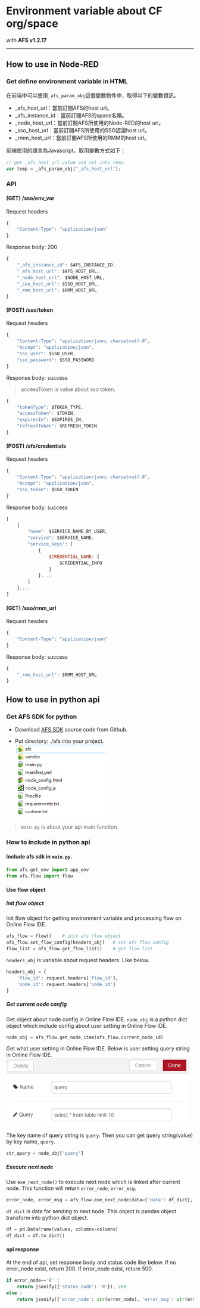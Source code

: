 # Environment variable about CF org/space

with **AFS v1.2.17**

---

## How to use in Node-RED

### Get define environment variable in HTML

在前端中可以使用`_afs_param_obj`這個變數物件中，取得以下的變數資訊。

+ _afs_host_url：當前訂閱AFS的host url。
+ _afs_instance_id：當前訂閱AFS的space名稱。
+ _node_host_url：當前訂閱AFS所使用的Node-RED的host url。
+ _sso_host_url：當前訂閱AFS所使用的SSO認證host url。
+ _rmm_host_url：當前訂閱AFS所使用的RMM的host url。

前端使用的語言為Javascript，取用變數方式如下：
```js
// get _afs_host_url value and set into temp.
var temp = _afs_param_obj["_afs_host_url"];
```


### API

#### (GET) /sso/env_var
Request headers
```js
{
    "Content-Type": "application/json"
}
```

Response body: 200
```js
{
    "_afs_instance_id": $AFS_INSTANCE_ID,
    "_afs_host_url": $AFS_HOST_URL,
    "_node_host_url": $NODE_HOST_URL,
    "_sso_host_url": $SSO_HOST_URL,
    "_rmm_host_url": $RMM_HOST_URL
}
```


#### (POST) /sso/token
Request headers
```js
{
    "Content-Type": "application/json; charset=utf-8",
    "Accept": "application/json",
    "sso_user": $SSO_USER,
    "sso_password": $SSO_PASSWORD
}
```

Response body: success
> accessToken is value about sso token.
```js
{
    "tokenType": $TOKEN_TYPE,
    "accessToken": $TOKEN,
    "expiresIn": $EXPIRES_IN,
    "refreshToken": $REFRESH_TOKEN
}
```


#### (POST) /afs/credentials
Request headers
```js
{
    "Content-Type": "application/json; charset=utf-8",
    "Accept": "application/json",
    "sso_token": $SSO_TOKEN
}
```

Response body: success
```js
[
    {
        "name": $SERVICE_NAME_BY_USER,
        "service": $SERVICE_NAME,
        "service_keys": [
            {
                $CREDENTIAL_NAME: {
                    $CREDENTIAL_INFO
                }
            },...
        ]
    },...
]
```


#### (GET) /sso/rmm_url
Request headers
```js
{
    "Content-Type": "application/json"
}
```

Response body: success
```js
{
    "_rmm_host_url": $RMM_HOST_URL
}
```


## How to use in python api

### Get AFS SDK for python

+ Download [AFS SDK](https://github.com/benchuang11046/afs) source code from Github.

+ Put directory: ./afs into your project.
![afs dir](./img/afs_dir.png)
> `main.py` is about your api main function.


### How to include in python api

#### Include afs sdk in `main.py`.

```python
from afs.get_env import app_env 
from afs.flow import flow
```

#### Use flow object

##### Init flow object
Init flow object for getting environment variable and processing flow on Online Flow IDE.
```python
afs_flow = flow()    # init afs flow object
afs_flow.set_flow_config(headers_obj)   # set afs flow config
flow_list = afs_flow.get_flow_list()    # get flow list
```

`headers_obj` is variable about request headers. Like below.
```python  
headers_obj = {
    'flow_id': request.headers['flow_id'],
    'node_id': request.headers['node_id']
}
```

##### Get current node config

Get object about node config in Online Flow IDE.
`node_obj` is a python dict object which include config about user setting in Online Flow IDE.
```python
node_obj = afs_flow.get_node_item(afs_flow.current_node_id)
```

Get what user setting in Online Flow IDE. Below is user setting query string in Online Flow IDE.
![set query string](./img/flow_ide_setting_ui.png)

The key name of query string is `query`. Then you can get query string(value) by key name, `query`.
```python
str_query = node_obj['query']
```

##### Execute next node

Use `exe_next_node()` to execute next node which is linked after current node. This function will return `error_node`, `error_msg`.
```python
error_node, error_msg = afs_flow.exe_next_node(data={'data': df_dict}, next_list=None, debug=False)
```

`df_dict` is data for sending to next node. This object is pandas object transform into python dict object.
```python
df = pd.DataFrame(values, columns=columns)
df_dict = df.to_dict() 
```

#### api response

At the end of api, set response body and status code like below. If no error_node exist, return 200. If error_node exist, return 500.
```python
if error_node=='0' :
    return jsonify({'status_code': '0'}), 200
else :
    return jsonify({'error_node': str(error_node), 'error_msg': str(error_msg)}), 500
```

